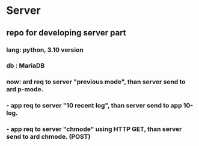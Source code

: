 # Server

## repo for developing server part

### lang: python, 3.10 version
### db  : MariaDB

### now: ard req to server "previous mode", than server send to ard p-mode. 
###      - app req to server "10 recent log", than server send to app 10-log.
###      - app req to server "chmode" using HTTP GET, than server send to ard chmode. (POST)
